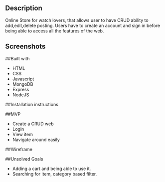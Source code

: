 ## Description

Online Store for watch lovers, that allows user to have CRUD ability to add,edit,delete posting. Users have to create an account and sign in before being able to access all the features of the web.

## Screenshots


##Built with
* HTML
* CSS
* Javascript
* MongoDB
* Express
* NodeJS


##Installation instructions


##MVP
* Create a CRUD web
* Login
* View item
* Navigate around easily

##Wireframe




##Unsolved Goals
* Adding a cart and being able to use it. 
* Searching for item, category based filter.